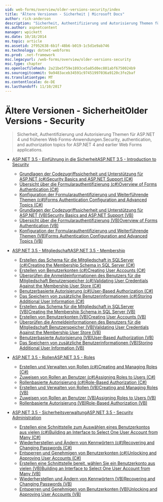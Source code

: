 ```yaml
---
uid: web-forms/overview/older-versions-security/index
title: "Ältere Versionen - Sicherheit | Microsoft Docs"
author: rick-anderson
description: "Sicherheit, Authentifizierung und Autorisierung Themen für ASP.NET 4 und früheren Web Forms-Anwendungen."
ms.author: aspnetcontent
manager: wpickett
ms.date: 10/18/2014
ms.topic: article
ms.assetid: 2f952638-6b1f-48b6-b019-1c5d1e9ab746
ms.technology: dotnet-webforms
ms.prod: .net-framework
msc.legacyurl: /web-forms/overview/older-versions-security
msc.type: chapter
ms.openlocfilehash: 2a21be5f59e1893ce5a85d0ec801abf6750024b9
ms.sourcegitcommit: 9a9483aceb34591c97451997036a9120c3fe2baf
ms.translationtype: MT
ms.contentlocale: de-DE
ms.lasthandoff: 11/10/2017
---
```

<a name="older-versions---security"></a><span data-ttu-id="952de-103">Ältere Versionen - Sicherheit</span><span class="sxs-lookup"><span data-stu-id="952de-103">Older Versions - Security</span></span>
====================
> <span data-ttu-id="952de-104">Sicherheit, Authentifizierung und Autorisierung Themen für ASP.NET 4 und früheren Web Forms-Anwendungen.</span><span class="sxs-lookup"><span data-stu-id="952de-104">Security, authentication, and authorization topics for ASP.NET 4 and earlier Web Forms applications.</span></span>


- [<span data-ttu-id="952de-105">ASP.NET 3.5 - Einführung in die Sicherheit</span><span class="sxs-lookup"><span data-stu-id="952de-105">ASP.NET 3.5 - Introduction to Security</span></span>](introduction/index.md)

    - [<span data-ttu-id="952de-106">Grundlagen der Codezugriffssicherheit und Unterstützung für ASP.NET (c#)</span><span class="sxs-lookup"><span data-stu-id="952de-106">Security Basics and ASP.NET Support (C#)</span></span>](introduction/security-basics-and-asp-net-support-cs.md)
    - [<span data-ttu-id="952de-107">Übersicht über die Formularauthentifizierung (c#)</span><span class="sxs-lookup"><span data-stu-id="952de-107">Overview of Forms Authentication (C#)</span></span>](introduction/an-overview-of-forms-authentication-cs.md)
    - [<span data-ttu-id="952de-108">Konfiguration der Formularauthentifizierung und Weiterführende Themen (c#)</span><span class="sxs-lookup"><span data-stu-id="952de-108">Forms Authentication Configuration and Advanced Topics (C#)</span></span>](introduction/forms-authentication-configuration-and-advanced-topics-cs.md)
    - [<span data-ttu-id="952de-109">Grundlagen der Codezugriffssicherheit und Unterstützung für ASP.NET (VB)</span><span class="sxs-lookup"><span data-stu-id="952de-109">Security Basics and ASP.NET Support (VB)</span></span>](introduction/security-basics-and-asp-net-support-vb.md)
    - [<span data-ttu-id="952de-110">Übersicht über die Formularauthentifizierung (VB)</span><span class="sxs-lookup"><span data-stu-id="952de-110">Overview of Forms Authentication (VB)</span></span>](introduction/an-overview-of-forms-authentication-vb.md)
    - [<span data-ttu-id="952de-111">Konfiguration der Formularauthentifizierung und Weiterführende Themen (VB)</span><span class="sxs-lookup"><span data-stu-id="952de-111">Forms Authentication Configuration and Advanced Topics (VB)</span></span>](introduction/forms-authentication-configuration-and-advanced-topics-vb.md)
- [<span data-ttu-id="952de-112">ASP.NET 3.5 - Mitgliedschaft</span><span class="sxs-lookup"><span data-stu-id="952de-112">ASP.NET 3.5 - Membership</span></span>](membership/index.md)

    - [<span data-ttu-id="952de-113">Erstellen das Schema für die Mitgliedschaft in SQLServer (c#)</span><span class="sxs-lookup"><span data-stu-id="952de-113">Creating the Membership Schema in SQL Server (C#)</span></span>](membership/creating-the-membership-schema-in-sql-server-cs.md)
    - [<span data-ttu-id="952de-114">Erstellen von Benutzerkonten (c#)</span><span class="sxs-lookup"><span data-stu-id="952de-114">Creating User Accounts (C#)</span></span>](membership/creating-user-accounts-cs.md)
    - [<span data-ttu-id="952de-115">Überprüfen die Anmeldeinformationen des Benutzers für die Mitgliedschaft Benutzerspeicher (c#)</span><span class="sxs-lookup"><span data-stu-id="952de-115">Validating User Credentials Against the Membership User Store (C#)</span></span>](membership/validating-user-credentials-against-the-membership-user-store-cs.md)
    - [<span data-ttu-id="952de-116">Benutzerbasierte Autorisierung (c#)</span><span class="sxs-lookup"><span data-stu-id="952de-116">User-Based Authorization (C#)</span></span>](membership/user-based-authorization-cs.md)
    - [<span data-ttu-id="952de-117">Das Speichern von zusätzliche Benutzerinformationen (c#)</span><span class="sxs-lookup"><span data-stu-id="952de-117">Storing Additional User Information (C#)</span></span>](membership/storing-additional-user-information-cs.md)
    - [<span data-ttu-id="952de-118">Erstellen das Schema für die Mitgliedschaft in SQLServer (VB)</span><span class="sxs-lookup"><span data-stu-id="952de-118">Creating the Membership Schema in SQL Server (VB)</span></span>](membership/creating-the-membership-schema-in-sql-server-vb.md)
    - [<span data-ttu-id="952de-119">Erstellen von Benutzerkonten (VB)</span><span class="sxs-lookup"><span data-stu-id="952de-119">Creating User Accounts (VB)</span></span>](membership/creating-user-accounts-vb.md)
    - [<span data-ttu-id="952de-120">Überprüfen die Anmeldeinformationen des Benutzers für die Mitgliedschaft Benutzerspeicher (VB)</span><span class="sxs-lookup"><span data-stu-id="952de-120">Validating User Credentials Against the Membership User Store (VB)</span></span>](membership/validating-user-credentials-against-the-membership-user-store-vb.md)
    - [<span data-ttu-id="952de-121">Benutzerbasierte Autorisierung (VB)</span><span class="sxs-lookup"><span data-stu-id="952de-121">User-Based Authorization (VB)</span></span>](membership/user-based-authorization-vb.md)
    - [<span data-ttu-id="952de-122">Das Speichern von zusätzliche Benutzerinformationen (VB)</span><span class="sxs-lookup"><span data-stu-id="952de-122">Storing Additional User Information (VB)</span></span>](membership/storing-additional-user-information-vb.md)
- [<span data-ttu-id="952de-123">ASP.NET 3.5 - Rollen</span><span class="sxs-lookup"><span data-stu-id="952de-123">ASP.NET 3.5 - Roles</span></span>](roles/index.md)

    - [<span data-ttu-id="952de-124">Erstellen und Verwalten von Rollen (c#)</span><span class="sxs-lookup"><span data-stu-id="952de-124">Creating and Managing Roles (C#)</span></span>](roles/creating-and-managing-roles-cs.md)
    - [<span data-ttu-id="952de-125">Zuweisen von Rollen an Benutzer (c#)</span><span class="sxs-lookup"><span data-stu-id="952de-125">Assigning Roles to Users (C#)</span></span>](roles/assigning-roles-to-users-cs.md)
    - [<span data-ttu-id="952de-126">Rollenbasierte Autorisierung (c#)</span><span class="sxs-lookup"><span data-stu-id="952de-126">Role-Based Authorization (C#)</span></span>](roles/role-based-authorization-cs.md)
    - [<span data-ttu-id="952de-127">Erstellen und Verwalten von Rollen (VB)</span><span class="sxs-lookup"><span data-stu-id="952de-127">Creating and Managing Roles (VB)</span></span>](roles/creating-and-managing-roles-vb.md)
    - [<span data-ttu-id="952de-128">Zuweisen von Rollen an Benutzer (VB)</span><span class="sxs-lookup"><span data-stu-id="952de-128">Assigning Roles to Users (VB)</span></span>](roles/assigning-roles-to-users-vb.md)
    - [<span data-ttu-id="952de-129">Rollenbasierte Autorisierung (VB)</span><span class="sxs-lookup"><span data-stu-id="952de-129">Role-Based Authorization (VB)</span></span>](roles/role-based-authorization-vb.md)
- [<span data-ttu-id="952de-130">ASP.NET 3.5 - Sicherheitsverwaltung</span><span class="sxs-lookup"><span data-stu-id="952de-130">ASP.NET 3.5 - Security Administration</span></span>](admin/index.md)

    - [<span data-ttu-id="952de-131">Erstellen eine Schnittstelle zum Auswählen eines Benutzerkontos aus vielen (c#)</span><span class="sxs-lookup"><span data-stu-id="952de-131">Building an Interface to Select One User Account from Many (C#)</span></span>](admin/building-an-interface-to-select-one-user-account-from-many-cs.md)
    - [<span data-ttu-id="952de-132">Wiederherstellen und Ändern von Kennwörtern (c#)</span><span class="sxs-lookup"><span data-stu-id="952de-132">Recovering and Changing Passwords (C#)</span></span>](admin/recovering-and-changing-passwords-cs.md)
    - [<span data-ttu-id="952de-133">Entsperren und Genehmigen von Benutzerkonten (c#)</span><span class="sxs-lookup"><span data-stu-id="952de-133">Unlocking and Approving User Accounts (C#)</span></span>](admin/unlocking-and-approving-user-accounts-cs.md)
    - [<span data-ttu-id="952de-134">Erstellen eine Schnittstelle bereit, wählen Sie ein Benutzerkonto aus vielen (VB)</span><span class="sxs-lookup"><span data-stu-id="952de-134">Building an Interface to Select One User Account from Many (VB)</span></span>](admin/building-an-interface-to-select-one-user-account-from-many-vb.md)
    - [<span data-ttu-id="952de-135">Wiederherstellen und Ändern von Kennwörtern (VB)</span><span class="sxs-lookup"><span data-stu-id="952de-135">Recovering and Changing Passwords (VB)</span></span>](admin/recovering-and-changing-passwords-vb.md)
    - [<span data-ttu-id="952de-136">Entsperren und Genehmigen von Benutzerkonten (VB)</span><span class="sxs-lookup"><span data-stu-id="952de-136">Unlocking and Approving User Accounts (VB)</span></span>](admin/unlocking-and-approving-user-accounts-vb.md)
